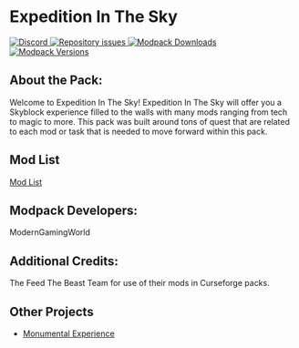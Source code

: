 # Expedition In The Sky
  <a href="https://discord.gg/kvagXuP">
    <img alt="Discord" src="https://img.shields.io/discord/554449878282010633?color=purple&label=Discord&style=flat-square">
  </a>

 <a href="https://github.com/BedrockLegends/Journey-Across-The-Void/issues">
    <img alt="Repository issues" src="https://img.shields.io/github/issues/BedrockLegends/Journey-Across-The-Void">
  </a>
  
  <a href="https://www.curseforge.com/minecraft/modpacks/monumental-experience">
    <img alt="Modpack Downloads" src="http://cf.way2muchnoise.eu/full_325071_downloads.svg">
  </a>
  
  <a href="https://www.curseforge.com/minecraft/modpacks/monumental-experience">
    <img alt="Modpack Versions" src="http://cf.way2muchnoise.eu/versions/325071.svg">
  </a>

## About the Pack:

Welcome to Expedition In The Sky! Expedition In The Sky will offer you a Skyblock experience filled to the walls with many mods ranging from tech to magic to more. This pack was built around tons of quest that are related to each mod or task that is needed to move forward within this pack.



## Mod List
[Mod List](https://www.curseforge.com/minecraft/modpacks/journey-across-the-void/relations/dependencies)


## Modpack Developers:

ModernGamingWorld

## Additional Credits:

The Feed The Beast Team for use of their mods in Curseforge packs.


## Other Projects
- [Monumental Experience](https://www.curseforge.com/minecraft/modpacks/journey-across-the-void)
